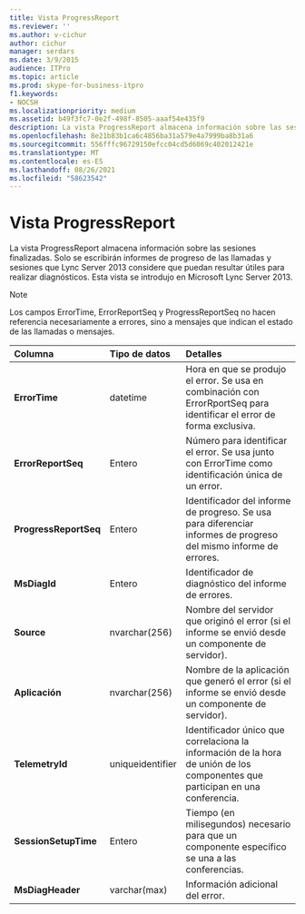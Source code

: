 ```yaml
---
title: Vista ProgressReport
ms.reviewer: ''
ms.author: v-cichur
author: cichur
manager: serdars
ms.date: 3/9/2015
audience: ITPro
ms.topic: article
ms.prod: skype-for-business-itpro
f1.keywords:
- NOCSH
ms.localizationpriority: medium
ms.assetid: b49f3fc7-0e2f-498f-8505-aaaf54e435f9
description: La vista ProgressReport almacena información sobre las sesiones finalizadas. Solo se escribirán informes de progreso de las llamadas y sesiones que Lync Server 2013 considere que puedan resultar útiles para realizar diagnósticos. Esta vista se introdujo en Microsoft Lync Server 2013.
ms.openlocfilehash: 8e21b83b1ca6c4856ba31a579e4a7999ba8b31a6
ms.sourcegitcommit: 556fffc96729150efcc04cd5d6069c402012421e
ms.translationtype: MT
ms.contentlocale: es-ES
ms.lasthandoff: 08/26/2021
ms.locfileid: "58623542"
---
```

# <a name="progressreport-view"></a>Vista ProgressReport
 
La vista ProgressReport almacena información sobre las sesiones finalizadas. Solo se escribirán informes de progreso de las llamadas y sesiones que Lync Server 2013 considere que puedan resultar útiles para realizar diagnósticos. Esta vista se introdujo en Microsoft Lync Server 2013.
  
> [!NOTE]
> Los campos ErrorTime, ErrorReportSeq y ProgressReportSeq no hacen referencia necesariamente a errores, sino a mensajes que indican el estado de las llamadas o mensajes. 
  
|**Columna**|**Tipo de datos**|**Detalles**|
|:-----|:-----|:-----|
|**ErrorTime** <br/> |datetime  <br/> |Hora en que se produjo el error. Se usa en combinación con ErrorRportSeq para identificar el error de forma exclusiva.  <br/> |
|**ErrorReportSeq** <br/> |Entero  <br/> |Número para identificar el error. Se usa junto con ErrorTime como identificación única de un error.  <br/> |
|**ProgressReportSeq** <br/> |Entero  <br/> |Identificador del informe de progreso. Se usa para diferenciar informes de progreso del mismo informe de errores.  <br/> |
|**MsDiagId** <br/> |Entero  <br/> |Identificador de diagnóstico del informe de errores.  <br/> |
|**Source** <br/> |nvarchar(256)  <br/> |Nombre del servidor que originó el error (si el informe se envió desde un componente de servidor).  <br/> |
|**Aplicación** <br/> |nvarchar(256)  <br/> |Nombre de la aplicación que generó el error (si el informe se envió desde un componente de servidor).  <br/> |
|**TelemetryId** <br/> |uniqueidentifier  <br/> |Identificador único que correlaciona la información de la hora de unión de los componentes que participan en una conferencia.  <br/> |
|**SessionSetupTime** <br/> |Entero  <br/> |Tiempo (en milisegundos) necesario para que un componente específico se una a las conferencias.  <br/> |
|**MsDiagHeader** <br/> |varchar(max)  <br/> |Información adicional del error.  <br/> |
   

